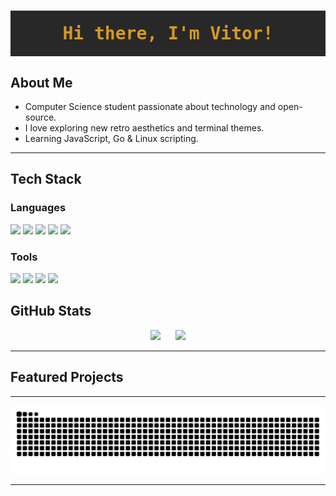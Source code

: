 <h1 align="center" style="color:#d79921;background:#282828;padding:20px 0;font-family:monospace;">
  Hi there, I'm Vitor!
</h1>

## About Me

- Computer Science student passionate about technology and open-source.
- I love exploring new retro aesthetics and terminal themes.
- Learning JavaScript, Go & Linux scripting.

---

## Tech Stack

### Languages
<p>
  <img src="https://img.shields.io/badge/JavaScript-282828?style=for-the-badge&logo=javascript&logoColor=fabd2f" />
  <img src="https://img.shields.io/badge/HTML5-282828?style=for-the-badge&logo=html5&logoColor=fb4934" />
  <img src="https://img.shields.io/badge/CSS3-282828?style=for-the-badge&logo=css&logoColor=83a598" />
  <img src="https://img.shields.io/badge/NodeJs-282828?style=for-the-badge&logo=nodedotjs&logoColor=a9b665" />
    <img src="https://img.shields.io/badge/Go-282828?style=for-the-badge&logo=go&logoColor=#7daea3" />

 <!-- <img src="https://img.shields.io/badge/Python-282828?style=for-the-badge&logo=python&logoColor=d79921" /> -->
<!--   <img src="https://img.shields.io/badge/Linux-282828?style=for-the-badge&logo=linux&logoColor=b8bb26" /> -->
<!--  <img src="https://img.shields.io/badge/Lua-282828?style=for-the-badge&logo=lua&logoColor=458588" /> -->
<!-- <img src="https://img.shields.io/badge/C++-282828?style=for-the-badge&logo=c%2B%2B&logoColor=fe8019" /> -->
 <!-- <img src="https://img.shields.io/badge/C%23-282828?style=for-the-badge&logo=csharp&logoColor=b8bb26" /> -->
<!-- <img src="https://img.shields.io/badge/Java-282828?style=for-the-badge&logo=java&logoColor=d3869b" /> -->
<!-- <img src="https://img.shields.io/badge/Nix-282828?style=for-the-badge&logo=nixos&logoColor=8ec07c" /> -->
</p>

### Tools
<p>
    <img src="https://img.shields.io/badge/Neovim-282828?style=for-the-badge&logo=neovim&logoColor=b8bb26" />
      <img src="https://img.shields.io/badge/Git-282828?style=for-the-badge&logo=git" />
<img src="https://img.shields.io/badge/Github-Copilot-282828?style=for-the-badge&logo=githubcopilot"/>
  <img src="https://img.shields.io/badge/VsCode-282828?style=for-the-badge&logo=v&logoColor=#7daea3"/>
</p>

## GitHub Stats

<div align="center">
  <img src="https://github-readme-stats.vercel.app/api?username=viitorags&show_icons=true&theme=gruvbox" height="180px"/>
  &nbsp;&nbsp;&nbsp;&nbsp;
  <img src="https://github-readme-stats.vercel.app/api/top-langs/?username=viitorags&layout=compact&theme=gruvbox" height="180px"/>
</div>

---


## Featured Projects

<!-- - [Catppuccin-Mocha-Mauve Dotfiles](https://github.com/viitorags/nixos-config) 
  <samp>My personal Catppuccin-Mocha-Mauve and Hyprland themed setup for NixOs</samp> -->

<!--
---

## Contact

- <img src="https://img.shields.io/badge/LinkedIn-282828?style=flat-square&logo=linkedin&logoColor=458588" /> [LinkedIn](https://www.linkedin.com/in/viitorags)
- ✉️ Email: viitorags@gmail.com 

-->

---

<picture>
  <source media="(prefers-color-scheme: dark)" srcset="https://raw.githubusercontent.com/viitorags/viitorags/output/github-contribution-grid-snake-dark.svg">
  <source media="(prefers-color-scheme: light)" srcset="https://raw.githubusercontent.com/viitorags/viitorags/output/github-contribution-grid-snake.svg">
  <img alt="github contribution grid snake animation" src="https://raw.githubusercontent.com/viitorags/viitorags/output/github-contribution-grid-snake.svg">
</picture>

---

##
